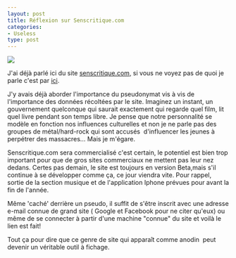```yaml
---
layout: post
title: Réflexion sur Senscritique.com
categories:
- Useless
type: post
---
```

![](http://alexrio.fr/blog/wp-content/uploads/2011/11/senscritique-1024x511.png)

J'ai déjà parlé ici du site [senscritique.com](http://senscritique.com), si vous ne voyez pas de quoi je parle c'est par [ici](2011/06/25/critiquer-pour-aider-a-mieux-consommer/).

J'y avais déjà aborder l'importance du pseudonymat vis à vis de l'importance des données récoltées par le site. Imaginez un instant, un gouvernement quelconque qui saurait exactement qui regarde quel film, lit quel livre pendant son temps libre. Je pense que notre personnalité se modèle en fonction nos influences culturelles et non je ne parle pas des groupes de métal/hard-rock qui sont accusés  d'influencer les jeunes à perpétrer des massacres… Mais je m'égare.

Senscritique.com sera commercialisé c'est certain, le potentiel est bien trop important pour que de gros sites commerciaux ne mettent pas leur nez dedans. Certes pas demain, le site est toujours en version Beta,mais s'il continue à se développer comme ça, ce jour viendra vite. Pour rappel, sortie de la section musique et de l'application Iphone prévues pour avant la fin de l'année.

Même 'caché' derrière un pseudo, il suffit de s'être inscrit avec une adresse e-mail connue de grand site ( Google et Facebook pour ne citer qu'eux) ou même de se connecter à partir d'une machine "connue" du site et voilà le lien est fait!

Tout ça pour dire que ce genre de site qui apparaît comme anodin  peut devenir un véritable outil à fichage.
